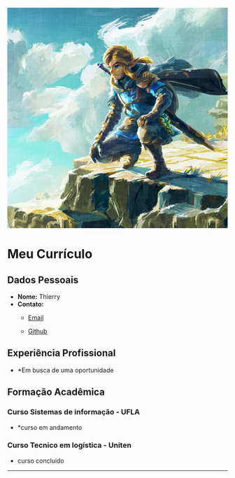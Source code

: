![Avatar](avatar.jpg)
# Meu Currículo

## Dados Pessoais

* **Nome:** Thierry
* **Contato:**
    * [ Email](thierry.gomes@estudante.ufla.br)

    * [Github](https://github.com/thierrygomes/)

## Experiência Profissional

* *Em busca de uma oportunidade

## Formação Acadêmica

### Curso Sistemas de informação - UFLA
* *curso em andamento

### Curso Tecnico em logística - Uniten
* curso concluido

---

